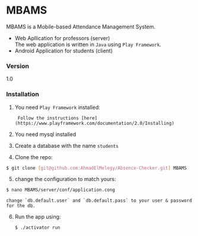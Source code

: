 # MBAMS

MBAMS is a Mobile-based Attendance Management System.

  - Web Apllication for professors (server) <br />
     The web application is written in `Java` using `Play Framework`.
  - Android Application for students (client)

### Version
1.0

### Installation

1. You need `Play Framework` installed:

        Follow the instructions [here](https://www.playframework.com/documentation/2.0/Installing)

2. You need mysql installed
3. Create a database with the name `students`
4. Clone the repo:
```sh
$ git clone [git@github.com:AhmadElMelegy/Absence-Checker.git] MBAMS
```
5. change the configuration to match yours:
```sh
$ nano MBAMS/server/conf/application.cong
```
    change `db.default.user` and `db.default.pass` to your user & password for the db.
6. Run the app using:
    ```sh
    $ ./activator run
    ```
